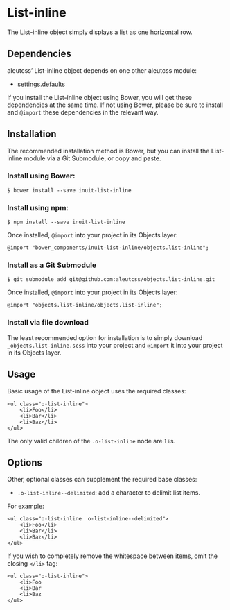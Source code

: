 # List-inline

The List-inline object simply displays a list as one horizontal row.

## Dependencies

aleutcss’ List-inline object depends on one other aleutcss module:

* [settings.defaults](https://github.com/aleutcss/settings.defaults)

If you install the List-inline object using Bower, you will get these dependencies at
the same time. If not using Bower, please be sure to install and `@import` these
dependencies in the relevant way.

## Installation

The recommended installation method is Bower, but you can install the List-inline
module via a Git Submodule, or copy and paste.

### Install using Bower:

    $ bower install --save inuit-list-inline

### Install using npm:

    $ npm install --save inuit-list-inline


Once installed, `@import` into your project in its Objects layer:

    @import "bower_components/inuit-list-inline/objects.list-inline";

### Install as a Git Submodule

    $ git submodule add git@github.com:aleutcss/objects.list-inline.git

Once installed, `@import` into your project in its Objects layer:

    @import "objects.list-inline/objects.list-inline";

### Install via file download

The least recommended option for installation is to simply download
`_objects.list-inline.scss` into your project and `@import` it into your project in
its Objects layer.

## Usage

Basic usage of the List-inline object uses the required classes:

    <ul class="o-list-inline">
        <li>Foo</li>
        <li>Bar</li>
        <li>Baz</li>
    </ul>

The only valid children of the `.o-list-inline` node are `li`s.

## Options

Other, optional classes can supplement the required base classes:

* `.o-list-inline--delimited`: add a character to delimit list items.

For example:

    <ul class="o-list-inline  o-list-inline--delimited">
        <li>Foo</li>
        <li>Bar</li>
        <li>Baz</li>
    </ul>

If you wish to completely remove the whitespace between items, omit the closing
`</li>` tag:

    <ul class="o-list-inline">
        <li>Foo
        <li>Bar
        <li>Baz
    </ul>
